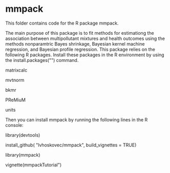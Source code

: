 # mmpack
This folder contains code for the R package mmpack.

The main purpose of this package is to fit methods for estimationg the association between multipollutant mixtures and health outcomes using the methods nonparamtric Bayes shrinkage, Bayesian kernel machine regression, and Bayesian profile regression. This package relies on the following R packages. Install these packages in the R environment by using the install.packages("") command.

matrixcalc

mvtnorm

bkmr

PReMiuM

units

Then you can install mmpack by running the following lines in the R console:

library(devtools)

install_github( "lvhoskovec/mmpack", build_vignettes = TRUE)

library(mmpack)

vignette(mmpackTutorial")